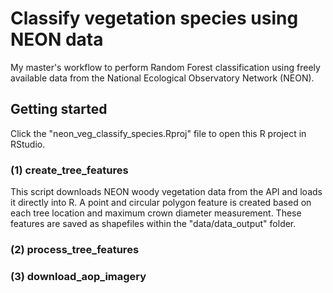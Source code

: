 # Classify vegetation species using NEON data
My master's workflow to perform Random Forest classification using freely available data from the National Ecological Observatory Network (NEON). 

## Getting started 

Click the "neon_veg_classify_species.Rproj" file to open this R project in RStudio. 

### (1) create_tree_features 
This script downloads NEON woody vegetation data from the API and loads it directly into R. A point and circular polygon feature is created based on each tree location and maximum crown diameter measurement. These features are saved as shapefiles within the "data/data_output" folder. 

### (2) process_tree_features


### (3) download_aop_imagery